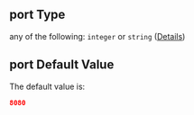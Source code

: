 ## port Type

any of the following: `integer` or `string` ([Details](values-1-properties-startupprobe-properties-httpget-properties-port.md))

## port Default Value

The default value is:

```json
8080
```
